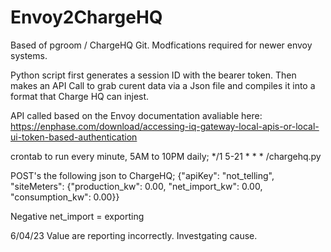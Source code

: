 # Envoy2ChargeHQ

Based of pgroom / ChargeHQ Git. Modfications required for newer envoy systems. 

Python script first generates a session ID with the bearer token. Then makes an API Call to grab curent data via a Json file and compiles it into a format that Charge HQ can injest.

API called based on the Envoy documentation avaliable here: https://enphase.com/download/accessing-iq-gateway-local-apis-or-local-ui-token-based-authentication

crontab to run every minute, 5AM to 10PM daily;  */1 5-21 * * * <path>/chargehq.py


POST's the following json to ChargeHQ;
{"apiKey": "not_telling", "siteMeters": {"production_kw": 0.00, "net_import_kw": 0.00, "consumption_kw": 0.00}}

Negative net_import = exporting


6/04/23 Value are reporting incorrectly. Investgating cause. 
